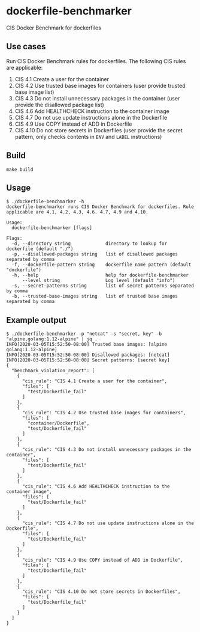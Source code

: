 # dockerfile-benchmarker
CIS Docker Benchmark for dockerfiles

## Use cases
Run CIS Docker Benchmark rules for dockerfiles. The following CIS rules are applicable:
1. CIS 4.1 Create a user for the container
2. CIS 4.2 Use trusted base images for containers (user provide trusted base image list)
3. CIS 4.3 Do not install unnecessary packages in the container (user provide the disallowed package list)
4. CIS 4.6 Add HEALTHCHECK instruction to the container image
5. CIS 4.7 Do not use update instructions alone in the Dockerfile
6. CIS 4.9 Use COPY instead of ADD in Dockerfile
7. CIS 4.10 Do not store secrets in Dockerfiles (user provide the secret pattern, only checks contents in `ENV` and `LABEL` instructions)

## Build
`make build`

## Usage
```
$ ./dockerfile-benchmarker -h
dockerfile-benchmarker runs CIS Docker Benchmark for dockerfiles. Rule applicable are 4.1, 4.2, 4.3, 4.6. 4.7, 4.9 and 4.10.

Usage:
  dockerfile-benchmarker [flags]

Flags:
  -d, --directory string             directory to lookup for dockerfile (default "./")
  -p, --disallowed-packages string   list of disallowed packages separated by comma
  -f, --dockerfile-pattern string    dockerfile name pattern (default "dockerfile")
  -h, --help                         help for dockerfile-benchmarker
      --level string                 Log level (default "info")
  -s, --secret-patterns string       list of secret patterns separated by comma
  -b, --trusted-base-images string   list of trusted base images separated by comma
  ```

## Example output
```
$ ./dockerfile-benchmarker -p "netcat" -s "secret, key" -b "alpine,golang:1.12-alpine" | jq .
INFO[2020-03-05T15:52:50-08:00] Trusted base images: [alpine golang:1.12-alpine] 
INFO[2020-03-05T15:52:50-08:00] Disallowed packages: [netcat]                
INFO[2020-03-05T15:52:50-08:00] Secret patterns: [secret key]                
{
  "benchmark_violation_report": [
    {
      "cis_rule": "CIS 4.1 Create a user for the container",
      "files": [
        "test/Dockerfile_fail"
      ]
    },
    {
      "cis_rule": "CIS 4.2 Use trusted base images for containers",
      "files": [
        "container/Dockerfile",
        "test/Dockerfile_fail"
      ]
    },
    {
      "cis_rule": "CIS 4.3 Do not install unnecessary packages in the container",
      "files": [
        "test/Dockerfile_fail"
      ]
    },
    {
      "cis_rule": "CIS 4.6 Add HEALTHCHECK instruction to the container image",
      "files": [
        "test/Dockerfile_fail"
      ]
    },
    {
      "cis_rule": "CIS 4.7 Do not use update instructions alone in the Dockerfile",
      "files": [
        "test/Dockerfile_fail"
      ]
    },
    {
      "cis_rule": "CIS 4.9 Use COPY instead of ADD in Dockerfile",
      "files": [
        "test/Dockerfile_fail"
      ]
    },
    {
      "cis_rule": "CIS 4.10 Do not store secrets in Dockerfiles",
      "files": [
        "test/Dockerfile_fail"
      ]
    }
  ]
}
```
